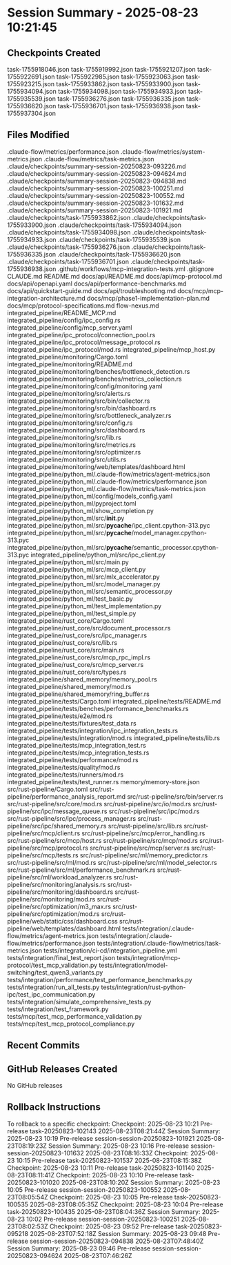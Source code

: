 # Session Summary - 2025-08-23 10:21:45

## Checkpoints Created
task-1755918046.json
task-1755919992.json
task-1755921207.json
task-1755922691.json
task-1755922985.json
task-1755923063.json
task-1755923215.json
task-1755933862.json
task-1755933900.json
task-1755934094.json
task-1755934098.json
task-1755934933.json
task-1755935539.json
task-1755936276.json
task-1755936335.json
task-1755936620.json
task-1755936701.json
task-1755936938.json
task-1755937304.json

## Files Modified
.claude-flow/metrics/performance.json
.claude-flow/metrics/system-metrics.json
.claude-flow/metrics/task-metrics.json
.claude/checkpoints/summary-session-20250823-093226.md
.claude/checkpoints/summary-session-20250823-094624.md
.claude/checkpoints/summary-session-20250823-094838.md
.claude/checkpoints/summary-session-20250823-100251.md
.claude/checkpoints/summary-session-20250823-100552.md
.claude/checkpoints/summary-session-20250823-101632.md
.claude/checkpoints/summary-session-20250823-101921.md
.claude/checkpoints/task-1755933862.json
.claude/checkpoints/task-1755933900.json
.claude/checkpoints/task-1755934094.json
.claude/checkpoints/task-1755934098.json
.claude/checkpoints/task-1755934933.json
.claude/checkpoints/task-1755935539.json
.claude/checkpoints/task-1755936276.json
.claude/checkpoints/task-1755936335.json
.claude/checkpoints/task-1755936620.json
.claude/checkpoints/task-1755936701.json
.claude/checkpoints/task-1755936938.json
.github/workflows/mcp-integration-tests.yml
.gitignore
CLAUDE.md
README.md
docs/api/README.md
docs/api/mcp-protocol.md
docs/api/openapi.yaml
docs/api/performance-benchmarks.md
docs/api/quickstart-guide.md
docs/api/troubleshooting.md
docs/mcp/mcp-integration-architecture.md
docs/mcp/phase1-implementation-plan.md
docs/mcp/protocol-specifications.md
flow-nexus.md
integrated_pipeline/README_MCP.md
integrated_pipeline/config/ipc_config.rs
integrated_pipeline/config/mcp_server.yaml
integrated_pipeline/ipc_protocol/connection_pool.rs
integrated_pipeline/ipc_protocol/message_protocol.rs
integrated_pipeline/ipc_protocol/mod.rs
integrated_pipeline/mcp_host.py
integrated_pipeline/monitoring/Cargo.toml
integrated_pipeline/monitoring/README.md
integrated_pipeline/monitoring/benches/bottleneck_detection.rs
integrated_pipeline/monitoring/benches/metrics_collection.rs
integrated_pipeline/monitoring/config/monitoring.yaml
integrated_pipeline/monitoring/src/alerts.rs
integrated_pipeline/monitoring/src/bin/collector.rs
integrated_pipeline/monitoring/src/bin/dashboard.rs
integrated_pipeline/monitoring/src/bottleneck_analyzer.rs
integrated_pipeline/monitoring/src/config.rs
integrated_pipeline/monitoring/src/dashboard.rs
integrated_pipeline/monitoring/src/lib.rs
integrated_pipeline/monitoring/src/metrics.rs
integrated_pipeline/monitoring/src/optimizer.rs
integrated_pipeline/monitoring/src/utils.rs
integrated_pipeline/monitoring/web/templates/dashboard.html
integrated_pipeline/python_ml/.claude-flow/metrics/agent-metrics.json
integrated_pipeline/python_ml/.claude-flow/metrics/performance.json
integrated_pipeline/python_ml/.claude-flow/metrics/task-metrics.json
integrated_pipeline/python_ml/config/models_config.yaml
integrated_pipeline/python_ml/pyproject.toml
integrated_pipeline/python_ml/show_completion.py
integrated_pipeline/python_ml/src/__init__.py
integrated_pipeline/python_ml/src/__pycache__/ipc_client.cpython-313.pyc
integrated_pipeline/python_ml/src/__pycache__/model_manager.cpython-313.pyc
integrated_pipeline/python_ml/src/__pycache__/semantic_processor.cpython-313.pyc
integrated_pipeline/python_ml/src/ipc_client.py
integrated_pipeline/python_ml/src/main.py
integrated_pipeline/python_ml/src/mcp_client.py
integrated_pipeline/python_ml/src/mlx_accelerator.py
integrated_pipeline/python_ml/src/model_manager.py
integrated_pipeline/python_ml/src/semantic_processor.py
integrated_pipeline/python_ml/test_basic.py
integrated_pipeline/python_ml/test_implementation.py
integrated_pipeline/python_ml/test_simple.py
integrated_pipeline/rust_core/Cargo.toml
integrated_pipeline/rust_core/src/document_processor.rs
integrated_pipeline/rust_core/src/ipc_manager.rs
integrated_pipeline/rust_core/src/lib.rs
integrated_pipeline/rust_core/src/main.rs
integrated_pipeline/rust_core/src/mcp_rpc_impl.rs
integrated_pipeline/rust_core/src/mcp_server.rs
integrated_pipeline/rust_core/src/types.rs
integrated_pipeline/shared_memory/memory_pool.rs
integrated_pipeline/shared_memory/mod.rs
integrated_pipeline/shared_memory/ring_buffer.rs
integrated_pipeline/tests/Cargo.toml
integrated_pipeline/tests/README.md
integrated_pipeline/tests/benches/performance_benchmarks.rs
integrated_pipeline/tests/e2e/mod.rs
integrated_pipeline/tests/fixtures/test_data.rs
integrated_pipeline/tests/integration/ipc_integration_tests.rs
integrated_pipeline/tests/integration/mod.rs
integrated_pipeline/tests/lib.rs
integrated_pipeline/tests/mcp_integration_test.rs
integrated_pipeline/tests/mcp_integration_tests.rs
integrated_pipeline/tests/performance/mod.rs
integrated_pipeline/tests/quality/mod.rs
integrated_pipeline/tests/runners/mod.rs
integrated_pipeline/tests/test_runner.rs
memory/memory-store.json
src/rust-pipeline/Cargo.toml
src/rust-pipeline/performance_analysis_report.md
src/rust-pipeline/src/bin/server.rs
src/rust-pipeline/src/core/mod.rs
src/rust-pipeline/src/io/mod.rs
src/rust-pipeline/src/ipc/message_queue.rs
src/rust-pipeline/src/ipc/mod.rs
src/rust-pipeline/src/ipc/process_manager.rs
src/rust-pipeline/src/ipc/shared_memory.rs
src/rust-pipeline/src/lib.rs
src/rust-pipeline/src/mcp/client.rs
src/rust-pipeline/src/mcp/error_handling.rs
src/rust-pipeline/src/mcp/host.rs
src/rust-pipeline/src/mcp/mod.rs
src/rust-pipeline/src/mcp/protocol.rs
src/rust-pipeline/src/mcp/server.rs
src/rust-pipeline/src/mcp/tests.rs
src/rust-pipeline/src/ml/memory_predictor.rs
src/rust-pipeline/src/ml/mod.rs
src/rust-pipeline/src/ml/model_selector.rs
src/rust-pipeline/src/ml/performance_benchmark.rs
src/rust-pipeline/src/ml/workload_analyzer.rs
src/rust-pipeline/src/monitoring/analysis.rs
src/rust-pipeline/src/monitoring/dashboard.rs
src/rust-pipeline/src/monitoring/mod.rs
src/rust-pipeline/src/optimization/m3_max.rs
src/rust-pipeline/src/optimization/mod.rs
src/rust-pipeline/web/static/css/dashboard.css
src/rust-pipeline/web/templates/dashboard.html
tests/integration/.claude-flow/metrics/agent-metrics.json
tests/integration/.claude-flow/metrics/performance.json
tests/integration/.claude-flow/metrics/task-metrics.json
tests/integration/ci-cd/integration_pipeline.yml
tests/integration/final_test_report.json
tests/integration/mcp-protocol/test_mcp_validation.py
tests/integration/model-switching/test_qwen3_variants.py
tests/integration/performance/test_performance_benchmarks.py
tests/integration/run_all_tests.py
tests/integration/rust-python-ipc/test_ipc_communication.py
tests/integration/simulate_comprehensive_tests.py
tests/integration/test_framework.py
tests/mcp/test_mcp_performance_validation.py
tests/mcp/test_mcp_protocol_compliance.py

## Recent Commits


## GitHub Releases Created
No GitHub releases

## Rollback Instructions
To rollback to a specific checkpoint:
Checkpoint: 2025-08-23 10:21	Pre-release	task-20250823-102143	2025-08-23T08:21:44Z
Session Summary: 2025-08-23 10:19	Pre-release	session-session-20250823-101921	2025-08-23T08:19:23Z
Session Summary: 2025-08-23 10:16	Pre-release	session-session-20250823-101632	2025-08-23T08:16:33Z
Checkpoint: 2025-08-23 10:15	Pre-release	task-20250823-101537	2025-08-23T08:15:38Z
Checkpoint: 2025-08-23 10:11	Pre-release	task-20250823-101140	2025-08-23T08:11:41Z
Checkpoint: 2025-08-23 10:10	Pre-release	task-20250823-101020	2025-08-23T08:10:20Z
Session Summary: 2025-08-23 10:05	Pre-release	session-session-20250823-100552	2025-08-23T08:05:54Z
Checkpoint: 2025-08-23 10:05	Pre-release	task-20250823-100535	2025-08-23T08:05:35Z
Checkpoint: 2025-08-23 10:04	Pre-release	task-20250823-100435	2025-08-23T08:04:36Z
Session Summary: 2025-08-23 10:02	Pre-release	session-session-20250823-100251	2025-08-23T08:02:53Z
Checkpoint: 2025-08-23 09:52	Pre-release	task-20250823-095218	2025-08-23T07:52:18Z
Session Summary: 2025-08-23 09:48	Pre-release	session-session-20250823-094838	2025-08-23T07:48:40Z
Session Summary: 2025-08-23 09:46	Pre-release	session-session-20250823-094624	2025-08-23T07:46:26Z
